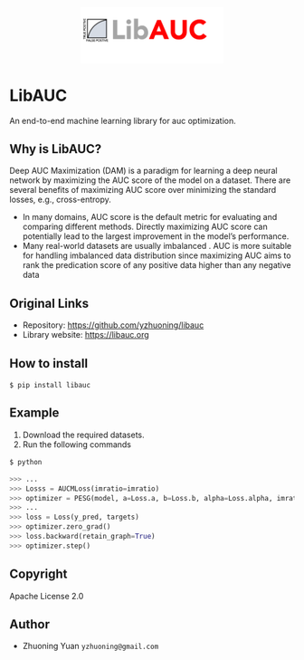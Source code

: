 

<p align="center">
  <img src="libauc.png" width="50%" align="center"/>
</p>

LibAUC
======
An end-to-end machine learning library for auc optimization.


Why is LibAUC?
---------------
Deep AUC Maximization (DAM) is a paradigm for learning a deep neural network by maximizing the AUC score of the model on a dataset. There are several benefits of maximizing AUC score over minimizing the standard losses, e.g., cross-entropy.

- In many domains, AUC score is the default metric for evaluating and comparing different methods. Directly maximizing AUC score can potentially lead to the largest improvement in the model’s performance.
- Many real-world datasets are usually imbalanced . AUC is more suitable for handling imbalanced data distribution since maximizing AUC aims to rank the predication score of any positive data higher than any negative data

Original Links
--------------

-  Repository: https://github.com/yzhuoning/libauc
-  Library website: https://libauc.org


How to install
--------------
```
$ pip install libauc
```

Example
-------

1. Download the required datasets.
2. Run the following commands

```shell
$ python
```
```python
>>> ...
>>> Losss = AUCMLoss(imratio=imratio)
>>> optimizer = PESG(model, a=Loss.a, b=Loss.b, alpha=Loss.alpha, imratio=0.1, lr=lr, gamma=500, weight_decay=1e-5)
>>> ...
>>> loss = Loss(y_pred, targets)
>>> optimizer.zero_grad()
>>> loss.backward(retain_graph=True)
>>> optimizer.step()
```

Copyright
---------
Apache License 2.0


Author
----------

-  Zhuoning Yuan  `yzhuoning@gmail.com`
